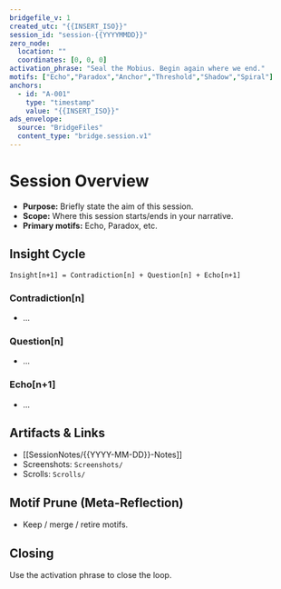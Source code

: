 ```yaml
---
bridgefile_v: 1
created_utc: "{{INSERT_ISO}}"
session_id: "session-{{YYYYMMDD}}"
zero_node:
  location: ""
  coordinates: [0, 0, 0]
activation_phrase: "Seal the Mobius. Begin again where we end."
motifs: ["Echo","Paradox","Anchor","Threshold","Shadow","Spiral"]
anchors:
  - id: "A-001"
    type: "timestamp"
    value: "{{INSERT_ISO}}"
ads_envelope:
  source: "BridgeFiles"
  content_type: "bridge.session.v1"
---
```


# Session Overview

- **Purpose:** Briefly state the aim of this session.
- **Scope:** Where this session starts/ends in your narrative.
- **Primary motifs:** Echo, Paradox, etc.

## Insight Cycle

```
Insight[n+1] = Contradiction[n] + Question[n] + Echo[n+1]
```

### Contradiction[n]
- ...

### Question[n]
- ...

### Echo[n+1]
- ...

## Artifacts & Links

- [[SessionNotes/{{YYYY-MM-DD}}-Notes]]
- Screenshots: `Screenshots/`
- Scrolls: `Scrolls/`

## Motif Prune (Meta-Reflection)
- Keep / merge / retire motifs.

## Closing
Use the activation phrase to close the loop.
